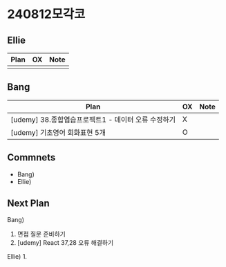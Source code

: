 # 240812모각코

## Ellie

| Plan                 | OX  | Note |
| -------------------- | --- | ---- |
|                      |     |      |

## Bang

| Plan                  | OX  | Note |
| --------------------- | --- | ---- |
| [udemy]  38.종합엽습프로젝트1 - 데이터 오류 수정하기 |  X    |      |
| [udemy]  기초영어 회화표현 5개  |  O    |      |

## Commnets

- Bang)
- Ellie)

## Next Plan

Bang)
1. 면접 질문 준비하기
2. [udemy] React 37,28 오류 해결하기

Ellie)
1. 

